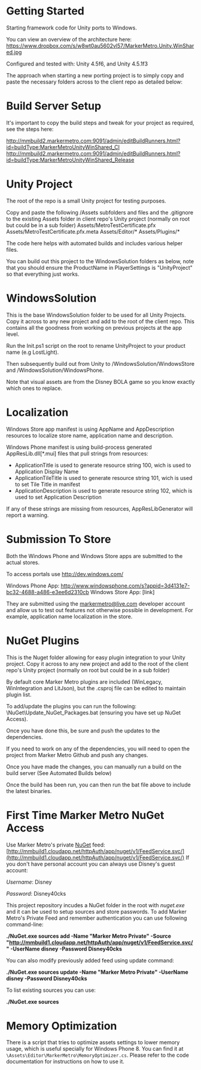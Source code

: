 Getting Started
====================

Starting framework code for Unity ports to Windows.

You can view an overview of the architecture here:
https://www.dropbox.com/s/w8wt0au5602vl57/MarkerMetro.Unity.WinShared.jpg

Configured and tested with: Unity 4.5f6, and Unity 4.5.1f3

The approach when starting a new porting project is to simply copy and paste the necessary folders across to the client repo as detailed below:


Build Server Setup
==================
It's important to copy the build steps and tweak for your project as required, see the steps here:

http://mmbuild2.markermetro.com:9091/admin/editBuildRunners.html?id=buildType:MarkerMetroUnityWinShared_CI
http://mmbuild2.markermetro.com:9091/admin/editBuildRunners.html?id=buildType:MarkerMetroUnityWinShared_Release


Unity Project
=======

The root of the repo is a small Unity project for testing purposes.

Copy and paste the following /Assets subfolders and files and the .gitignore to the existing Assets folder in client repo's Unity project (normally on root but could be in a sub folder)
Assets/MetroTestCertificate.pfx
Assets/MetroTestCertificate.pfx.meta
Assets/Editor/*
Assets/Plugins/*

The code here helps with automated builds and includes various helper files.

You can build out this project to the WindowsSolution folders as below, note that you should ensure the ProductName in PlayerSettings is "UnityProject" so that everything just works.

WindowsSolution
====================
This is the base WindowsSolution folder to be used for all Unity Projects. Copy it across to any new project and add to the root of the client repo. This contains all the goodness from working on previous projects at the app level.

Run the Init.ps1 script on the root to rename UnityProject to your product name (e.g LostLight). 

Then subsequently build out from Unity to /WindowsSolution/WindowsStore and /WindowsSolution/WindowsPhone.

Note that visual assets are from the Disney BOLA game so you know exactly which ones to replace.

Localization
============
Windows Store app manifest is using AppName and AppDescription resources to localize store name, application name and description.

Windows Phone manifest is using build-process generated AppResLib.dll[*.mui] files that pull strings from resources:
- ApplicationTitle is used to generate resource string 100, wich is used to Application Display Name
- ApplicationTileTitle is used to generate resource string 101, wich is used to set Tile Title in manifest
- ApplicationDescription is used to generate resource string 102, which is used to set Application Description

If any of these strings are missing from resources, AppResLibGenerator will report a warning.

Submission To Store
=====================
Both the Windows Phone and Windows Store apps are submitted to the actual stores. 

To access portals use http://dev.windows.com/

Windows Phone App: http://www.windowsphone.com/s?appid=3d4131e7-bc32-4688-a486-e3ee6d2310cb
Windows Store App: [link]

They are submitted using the markermetro@live.com developer account and allow us to test out features not otherwise possible in development. For example, application name localization in the store.

NuGet Plugins
=====================================================================
This is the Nuget folder allowing for easy plugin integration to your Unity project. Copy it across to any new project and add to the root of the client repo's Unity project (normally on root but could be in a sub folder)

By default core Marker Metro plugins are included (WinLegacy, WinIntegration and LitJson), but the .csproj file can be edited to maintain plugin list.

To add/update the plugins you can run the following: \NuGet\Update_NuGet_Packages.bat (ensuring you have set up NuGet Access).

Once you have done this, be sure and push the updates to the dependencies.

If you need to work on any of the dependencies, you will need to open the project from Marker Metro Github and push any changes.

Once you have made the changes, you can manually run a build on the build server (See Automated Builds below)

Once the build has been run, you can then run the bat file above to include the latest binaries.

First Time Marker Metro NuGet Access
=========================

Use  Marker Metro's private [NuGet](http://docs.nuget.org/docs/start-here/installing-nuget) feed: 
[http://mmbuild1.cloudapp.net/httpAuth/app/nuget/v1/FeedService.svc/](http://mmbuild1.cloudapp.net/httpAuth/app/nuget/v1/FeedService.svc/)
If you don't have personal account you can always use Disney's guest account:

*Username*: Disney

*Password*: Disney40cks

This project repository incudes a NuGet folder in the root with *nuget.exe* and it can be used to setup sources and store passwords. To add Marker Metro's Private Feed and remember authentication you can use following command-line:

**./NuGet.exe sources add -Name "Marker Metro Private" -Source "http://mmbuild1.cloudapp.net/httpAuth/app/nuget/v1/FeedService.svc/" -UserName disney -Password Disney40cks**

You can also modify previously added feed using update command:

**./NuGet.exe sources update -Name "Marker Metro Private" -UserName disney -Password Disney40cks**

To list existing sources you can use:

**./NuGet.exe sources**


Memory Optimization
====================

There is a script that tries to optimize assets settings to lower memory usage, which is useful specially for Windows Phone 8.
You can find it at `\Assets\Editor\MarkerMetro\MemoryOptimizer.cs`.
Please refer to the code documentation for instructions on how to use it.
